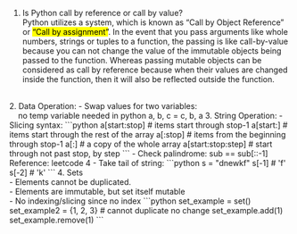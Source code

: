 1. Is Python call by reference or call by value?
   <br>Python utilizes a system, which is known as “Call by Object Reference” or <mark>“Call by assignment”</mark>. In the event that you pass arguments like whole numbers, strings or tuples to a function, the passing is like call-by-value because you can not change the value of the immutable objects being passed to the function. Whereas passing mutable objects can be considered as call by reference because when their values are changed inside the function, then it will also be reflected outside the function.
<br>
2. Data Operation:
   - Swap values for two variables: <br>&nbsp;&nbsp;&nbsp;&nbsp;no temp variable needed in python a, b, c = c, b, a
3. String Operation:
   - Slicing syntax:
      ```python
      a[start:stop]  # items start through stop-1
      a[start:]      # items start through the rest of the array
      a[:stop]       # items from the beginning through stop-1
      a[:]           # a copy of the whole array
      a[start:stop:step] # start through not past stop, by step
      ```
   - Check palindrome: sub == sub[::-1] Reference: leetcode 4
   - Take tail of string: 
       ```python
       s = "dnewkf"
       s[-1] # 'f'
       s[-2] # 'k'
       ```
4. Sets 
<br> - Elements cannot be duplicated. 
<br> - Elements are immutable, but set itself mutable
<br> - No indexing/slicing since no index
   ```python
   set_example = set() 
   set_example2 = {1, 2, 3}
   # cannot duplicate no change
   set_example.add(1)
   set_example.remove(1)
   ```
